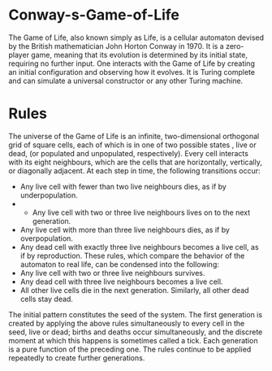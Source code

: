 # Conway-s-Game-of-Life
The Game of Life, also known simply as Life, is a cellular automaton devised by the British mathematician John Horton Conway in 1970.
It is a zero-player game, meaning that its evolution is determined by its initial state, requiring no further input. 
One interacts with the Game of Life by creating an initial configuration and observing how it evolves. 
It is Turing complete and can simulate a universal constructor or any other Turing machine.

# Rules

The universe of the Game of Life is an infinite, two-dimensional orthogonal grid of square cells, each of which is in one of two possible states
, live or dead, (or populated and unpopulated, respectively). Every cell interacts with its eight neighbours,
which are the cells that are horizontally, vertically, or diagonally adjacent. At each step in time, the following transitions occur:

 - Any live cell with fewer than two live neighbours dies, as if by underpopulation.
 -  - Any live cell with two or three live neighbours lives on to the next generation.
 - Any live cell with more than three live neighbours dies, as if by overpopulation.
 - Any dead cell with exactly three live neighbours becomes a live cell, as if by reproduction.
These rules, which compare the behavior of the automaton to real life, can be condensed into the following:
 - Any live cell with two or three live neighbours survives.
 - Any dead cell with three live neighbours becomes a live cell.
 - All other live cells die in the next generation. Similarly, all other dead cells stay dead.
 
The initial pattern constitutes the seed of the system. The first generation is created by applying the above rules simultaneously to every cell in the seed,
live or dead; births and deaths occur simultaneously, and the discrete moment at which this happens is sometimes called a tick.
Each generation is a pure function of the preceding one. The rules continue to be applied repeatedly to create further generations.
